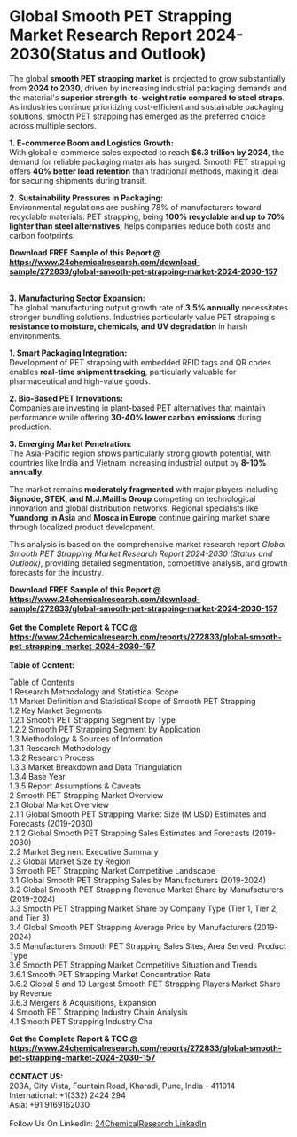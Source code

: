 <h1>Global Smooth PET Strapping Market Research Report 2024-2030(Status and Outlook)</h1><p>The global <strong>smooth PET strapping market</strong> is projected to grow substantially from <strong>2024 to 2030</strong>, driven by increasing industrial packaging demands and the material's <strong>superior strength-to-weight ratio compared to steel straps</strong>. As industries continue prioritizing cost-efficient and sustainable packaging solutions, smooth PET strapping has emerged as the preferred choice across multiple sectors.</p><p><strong>1. E-commerce Boom and Logistics Growth:</strong><br>
With global e-commerce sales expected to reach <strong>$6.3 trillion by 2024</strong>, the demand for reliable packaging materials has surged. Smooth PET strapping offers <strong>40% better load retention</strong> than traditional methods, making it ideal for securing shipments during transit.</p><p><strong>2. Sustainability Pressures in Packaging:</strong><br>
Environmental regulations are pushing 78% of manufacturers toward recyclable materials. PET strapping, being <strong>100% recyclable and up to 70% lighter than steel alternatives</strong>, helps companies reduce both costs and carbon footprints.</p><div><b>Download FREE Sample of this Report @ 
            <a href="https://www.24chemicalresearch.com/download-sample/272833/global-smooth-pet-strapping-market-2024-2030-157">
            https://www.24chemicalresearch.com/download-sample/272833/global-smooth-pet-strapping-market-2024-2030-157</a></b></div><br><p><strong>3. Manufacturing Sector Expansion:</strong><br>
The global manufacturing output growth rate of <strong>3.5% annually</strong> necessitates stronger bundling solutions. Industries particularly value PET strapping's <strong>resistance to moisture, chemicals, and UV degradation</strong> in harsh environments.</p><p><strong>1. Smart Packaging Integration:</strong><br>
Development of PET strapping with embedded RFID tags and QR codes enables <strong>real-time shipment tracking</strong>, particularly valuable for pharmaceutical and high-value goods.</p><p><strong>2. Bio-Based PET Innovations:</strong><br>
Companies are investing in plant-based PET alternatives that maintain performance while offering <strong>30-40% lower carbon emissions</strong> during production.</p><p><strong>3. Emerging Market Penetration:</strong><br>
The Asia-Pacific region shows particularly strong growth potential, with countries like India and Vietnam increasing industrial output by <strong>8-10% annually</strong>.</p><p>The market remains <strong>moderately fragmented</strong> with major players including <strong>Signode, STEK, and M.J.Maillis Group</strong> competing on technological innovation and global distribution networks. Regional specialists like <strong>Yuandong in Asia</strong> and <strong>Mosca in Europe</strong> continue gaining market share through localized product development.</p><p>This analysis is based on the comprehensive market research report <em>Global Smooth PET Strapping Market Research Report 2024-2030 (Status and Outlook)</em>, providing detailed segmentation, competitive analysis, and growth forecasts for the industry.</p><div><b>Download FREE Sample of this Report @ 
            <a href="https://www.24chemicalresearch.com/download-sample/272833/global-smooth-pet-strapping-market-2024-2030-157">
            https://www.24chemicalresearch.com/download-sample/272833/global-smooth-pet-strapping-market-2024-2030-157</a></b></div><br><div><b>Get the Complete Report & TOC @ 
            <a href="https://www.24chemicalresearch.com/reports/272833/global-smooth-pet-strapping-market-2024-2030-157">
            https://www.24chemicalresearch.com/reports/272833/global-smooth-pet-strapping-market-2024-2030-157</a></b></div><br>
            <b>Table of Content:</b><p>Table of Contents<br />
1 Research Methodology and Statistical Scope<br />
1.1 Market Definition and Statistical Scope of Smooth PET Strapping<br />
1.2 Key Market Segments<br />
1.2.1 Smooth PET Strapping Segment by Type<br />
1.2.2 Smooth PET Strapping Segment by Application<br />
1.3 Methodology & Sources of Information<br />
1.3.1 Research Methodology<br />
1.3.2 Research Process<br />
1.3.3 Market Breakdown and Data Triangulation<br />
1.3.4 Base Year<br />
1.3.5 Report Assumptions & Caveats<br />
2 Smooth PET Strapping Market Overview<br />
2.1 Global Market Overview<br />
2.1.1 Global Smooth PET Strapping Market Size (M USD) Estimates and Forecasts (2019-2030)<br />
2.1.2 Global Smooth PET Strapping Sales Estimates and Forecasts (2019-2030)<br />
2.2 Market Segment Executive Summary<br />
2.3 Global Market Size by Region<br />
3 Smooth PET Strapping Market Competitive Landscape<br />
3.1 Global Smooth PET Strapping Sales by Manufacturers (2019-2024)<br />
3.2 Global Smooth PET Strapping Revenue Market Share by Manufacturers (2019-2024)<br />
3.3 Smooth PET Strapping Market Share by Company Type (Tier 1, Tier 2, and Tier 3)<br />
3.4 Global Smooth PET Strapping Average Price by Manufacturers (2019-2024)<br />
3.5 Manufacturers Smooth PET Strapping Sales Sites, Area Served, Product Type<br />
3.6 Smooth PET Strapping Market Competitive Situation and Trends<br />
3.6.1 Smooth PET Strapping Market Concentration Rate<br />
3.6.2 Global 5 and 10 Largest Smooth PET Strapping Players Market Share by Revenue<br />
3.6.3 Mergers & Acquisitions, Expansion<br />
4 Smooth PET Strapping Industry Chain Analysis<br />
4.1 Smooth PET Strapping Industry Cha</p><div><b>Get the Complete Report & TOC @ 
            <a href="https://www.24chemicalresearch.com/reports/272833/global-smooth-pet-strapping-market-2024-2030-157">
            https://www.24chemicalresearch.com/reports/272833/global-smooth-pet-strapping-market-2024-2030-157</a></b></div><br><b>CONTACT US:</b><br>
            203A, City Vista, Fountain Road, Kharadi, Pune, India - 411014<br>
            International: +1(332) 2424 294<br>
            Asia: +91 9169162030 <br><br>
            Follow Us On LinkedIn: <a href="https://www.linkedin.com/company/24chemicalresearch/">24ChemicalResearch LinkedIn</a>